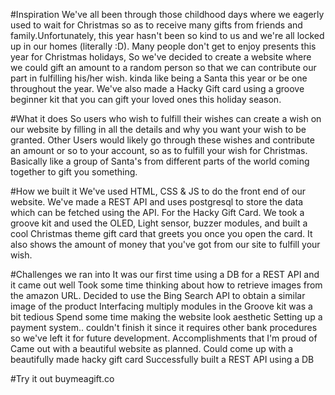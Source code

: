 #Inspiration
We've all been through those childhood days where we eagerly used to wait for Christmas so as to receive many gifts from friends and family.Unfortunately, this year hasn't been so kind to us and we're all locked up in our homes (literally :D). Many people don't get to enjoy presents this year for Christmas holidays, So we've decided to create a website where we could gift an amount to a random person so that we can contribute our part in fulfilling his/her wish. kinda like being a Santa this year or be one throughout the year. We've also made a Hacky Gift card using a groove beginner kit that you can gift your loved ones this holiday season.

#What it does
So users who wish to fulfill their wishes can create a wish on our website by filling in all the details and why you want your wish to be granted. Other Users would likely go through these wishes and contribute an amount or so to your account, so as to fulfill your wish for Christmas. Basically like a group of Santa's from different parts of the world coming together to gift you something.

#How we built it
We've used HTML, CSS & JS to do the front end of our website. We've made a REST API and uses postgresql to store the data which can be fetched using the API.
For the Hacky Gift Card. We took a groove kit and used the OLED, Light sensor, buzzer modules, and built a cool Christmas theme gift card that greets you once you open the card. It also shows the amount of money that you've got from our site to fulfill your wish.

#Challenges we ran into
It was our first time using a DB for a REST API and it came out well
Took some time thinking about how to retrieve images from the amazon URL. Decided to use the Bing Search API to obtain a similar image of the product
Interfacing multiply modules in the Groove kit was a bit tedious
Spend some time making the website look aesthetic
Setting up a payment system.. couldn't finish it since it requires other bank procedures so we've left it for future development.
Accomplishments that I'm proud of
Came out with a beautiful website as planned.
Could come up with a beautifully made hacky gift card
Successfully built a REST API using a DB

#Try it out
buymeagift.co
